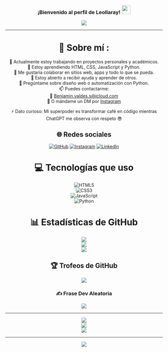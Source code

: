 <h3 align="center">
  ¡Bienvenido al perfil de Leollaray!
  <img src="https://media.giphy.com/media/hvRJCLFzcasrR4ia7z/giphy.gif" width="28">
</h3>

<p align="center">
  <a href="https://github.com/leoblvs"><img src="https://readme-typing-svg.herokuapp.com?color=%2336BCF7&center=true&vCenter=true&lines=Hola%2C+bienvenido+a+mi+GitHub;Soy+Leollaray;Estudio+Ingeniería+en+Informática;Me+gusta+crear+webs+y+automatizar+con+Python;Siempre+dispuesto+a+colaborar"></a>
</p>

---

<div align="center">

# 💫 Sobre mí :
🔭 Actualmente estoy trabajando en proyectos personales y académicos.  
🌱 Estoy aprendiendo HTML, CSS, JavaScript y Python.  
👯 Me gustaría colaborar en sitios web, apps y todo lo que se pueda.  
🤝 Estoy abierto a recibir ayuda y aprender de otros.  
💬 Pregúntame sobre diseño web o automatización con Python.  
📫 Puedes contactarme:  
📧 [Benjamin.valdes.s@icloud.com](mailto:Benjamin.valdes.s@icloud.com)  
📸 O mándame un DM por [Instagram](https://www.instagram.com/leo.blvs/)

⚡ Dato curioso: Mi superpoder es transformar café en código mientras ChatGPT me observa con respeto 😎

## 🌐 Redes sociales
[![GitHub](https://img.shields.io/badge/GitHub-000?style=for-the-badge&logo=github&logoColor=white)](https://github.com/leoblvs) 
[![Instagram](https://img.shields.io/badge/Instagram-E4405F?style=for-the-badge&logo=instagram&logoColor=white)](https://www.instagram.com/leo.blvs/)
[![LinkedIn](https://img.shields.io/badge/LinkedIn-%230077B5.svg?style=for-the-badge&logo=linkedin&logoColor=white)](https://www.linkedin.com/in/leollaray/)

# 💻 Tecnologías que uso
![HTML5](https://img.shields.io/badge/html5-%23E34F26.svg?style=for-the-badge&logo=html5&logoColor=white)  
![CSS3](https://img.shields.io/badge/css3-%231572B6.svg?style=for-the-badge&logo=css3&logoColor=white)  
![JavaScript](https://img.shields.io/badge/javascript-%23323330.svg?style=for-the-badge&logo=javascript&logoColor=%23F7DF1E)  
![Python](https://img.shields.io/badge/python-%233776AB.svg?style=for-the-badge&logo=python&logoColor=white)

# 📊 Estadísticas de GitHub
![](https://github-readme-stats.vercel.app/api?username=leoblvs&theme=radical&hide_border=false&include_all_commits=false&count_private=false)<br/>
![](https://github-readme-streak-stats.herokuapp.com/?user=leoblvs&theme=radical&hide_border=false)<br/>
![](https://github-readme-stats.vercel.app/api/top-langs/?username=leoblvs&theme=radical&hide_border=false&layout=compact)

## 🏆 Trofeos de GitHub
![](https://github-profile-trophy.vercel.app/?username=leoblvs&theme=discord&no-frame=false&no-bg=false&margin-w=4)

### ✍️ Frase Dev Aleatoria
![](https://quotes-github-readme.vercel.app/api?type=horizontal&theme=merko)

---
![](https://forthebadge.com/images/badges/powered-by-black-magic.svg)  
![](http://ForTheBadge.com/images/badges/built-by-developers.svg)  
![](https://forthebadge.com/images/badges/uses-brains.svg)

---
![](https://komarev.com/ghpvc/?username=leoblvs&label=Contador+de+visitas&color=brightgreen)

</div>
